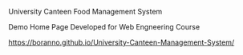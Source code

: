 University Canteen Food Management System

Demo Home Page Developed for Web Engneering Course

https://boranno.github.io/University-Canteen-Management-System/

